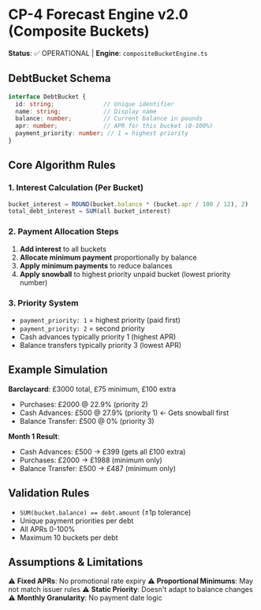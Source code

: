 # CP-4 Forecast Engine v2.0 (Composite Buckets)
**Status**: ✅ OPERATIONAL | **Engine**: `compositeBucketEngine.ts`

## DebtBucket Schema
```typescript
interface DebtBucket {
  id: string;              // Unique identifier
  name: string;            // Display name
  balance: number;         // Current balance in pounds
  apr: number;             // APR for this bucket (0-100%)
  payment_priority: number; // 1 = highest priority
}
```

## Core Algorithm Rules

### 1. Interest Calculation (Per Bucket)
```javascript
bucket_interest = ROUND(bucket.balance * (bucket.apr / 100 / 12), 2)
total_debt_interest = SUM(all bucket_interest)
```

### 2. Payment Allocation Steps
1. **Add interest** to all buckets
2. **Allocate minimum payment** proportionally by balance
3. **Apply minimum payments** to reduce balances
4. **Apply snowball** to highest priority unpaid bucket (lowest priority number)

### 3. Priority System
- `payment_priority: 1` = highest priority (paid first)
- `payment_priority: 2` = second priority
- Cash advances typically priority 1 (highest APR)
- Balance transfers typically priority 3 (lowest APR)

## Example Simulation
**Barclaycard**: £3000 total, £75 minimum, £100 extra
- Purchases: £2000 @ 22.9% (priority 2)
- Cash Advances: £500 @ 27.9% (priority 1) ← Gets snowball first
- Balance Transfer: £500 @ 0% (priority 3)

**Month 1 Result**:
- Cash Advances: £500 → £399 (gets all £100 extra)
- Purchases: £2000 → £1988 (minimum only)
- Balance Transfer: £500 → £487 (minimum only)

## Validation Rules
- `SUM(bucket.balance) == debt.amount` (±1p tolerance)
- Unique payment priorities per debt
- All APRs 0-100%
- Maximum 10 buckets per debt

## Assumptions & Limitations
⚠️ **Fixed APRs**: No promotional rate expiry
⚠️ **Proportional Minimums**: May not match issuer rules
⚠️ **Static Priority**: Doesn't adapt to balance changes
⚠️ **Monthly Granularity**: No payment date logic